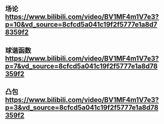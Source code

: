 ## 场论 https://www.bilibili.com/video/BV1MF4m1V7e3?p=10&vd_source=8cfcd5a041c19f2f5777e1a8d78359f2
## 球谐函数 https://www.bilibili.com/video/BV1MF4m1V7e3?p=7&vd_source=8cfcd5a041c19f2f5777e1a8d78359f2
## 凸包 https://www.bilibili.com/video/BV1MF4m1V7e3?p=3&vd_source=8cfcd5a041c19f2f5777e1a8d78359f2
